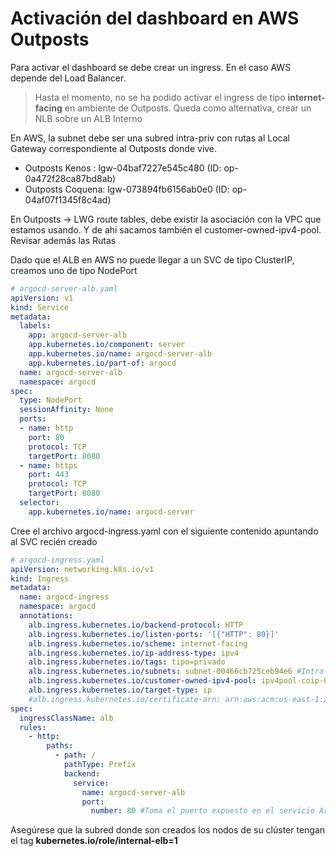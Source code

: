 # Activación del dashboard en AWS Outposts

Para activar el dashboard se debe crear un ingress. En el caso AWS depende del Load Balancer.

> Hasta el momento, no se ha podido activar el ingress de tipo **internet-facing** en ambiente de Outposts. Queda como alternativa, crear un NLB sobre un ALB Interno
>

En AWS, la subnet debe ser una subred intra-priv con rutas al Local Gateway correspondiente al Outposts donde vive.

- Outposts Kenos  : lgw-04baf7227e545c480 (ID: op-0a472f28ca87bd8ab)
- Outposts Coquena: lgw-073894fb6156ab0e0 (ID: op-04af07f1345f8c4ad)

En Outposts -> LWG route tables, debe existir la asociación con la VPC que estamos usando.
Y de ahi sacamos también el customer-owned-ipv4-pool.
Revisar además las Rutas

Dado que el ALB en AWS no puede llegar a un SVC de tipo ClusterIP, creamos uno de tipo NodePort

```yaml
# argocd-server-alb.yaml
apiVersion: v1
kind: Service
metadata:
  labels:
    app: argocd-server-alb
    app.kubernetes.io/component: server
    app.kubernetes.io/name: argocd-server-alb
    app.kubernetes.io/part-of: argocd
  name: argocd-server-alb
  namespace: argocd
spec:
  type: NodePort
  sessionAffinity: None
  ports:
  - name: http
    port: 80
    protocol: TCP
    targetPort: 8080
  - name: https
    port: 443
    protocol: TCP
    targetPort: 8080
  selector:
    app.kubernetes.io/name: argocd-server
```

Cree el archivo argocd-ingress.yaml con el siguiente contenido apuntando al SVC recién creado

```yaml
# argocd-ingress.yaml
apiVersion: networking.k8s.io/v1
kind: Ingress
metadata:
  name: argocd-ingress
  namespace: argocd
  annotations:
    alb.ingress.kubernetes.io/backend-protocol: HTTP
    alb.ingress.kubernetes.io/listen-ports: '[{"HTTP": 80}]'
    alb.ingress.kubernetes.io/scheme: internet-facing
    alb.ingress.kubernetes.io/ip-address-type: ipv4
    alb.ingress.kubernetes.io/tags: tipo=privado
    alb.ingress.kubernetes.io/subnets: subnet-00466cb725ceb94e6 #Intra-priv Coquena  
    alb.ingress.kubernetes.io/customer-owned-ipv4-pool: ipv4pool-coip-0b9f2b4516b10245f
    alb.ingress.kubernetes.io/target-type: ip
    #alb.ingress.kubernetes.io/certificate-arn: arn:aws:acm:us-east-1:279527989600:certificate/c3bc4666-2862-49e8-8305-4ab685a7f198
spec:
  ingressClassName: alb
  rules:
    - http:
        paths:
          - path: /
            pathType: Prefix
            backend:
              service:
                name: argocd-server-alb
                port:
                  number: 80 #Toma el puerto expuesto en el servicio ArgoCD

```

Asegúrese que la subred donde son creados los nodos de su clúster tengan el tag **kubernetes.io/role/internal-elb=1**